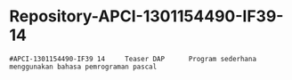 # Repository-APCI-1301154490-IF39-14
    #APCI-1301154490-IF39 14     Teaser DAP      Program sederhana menggunakan bahasa pemrograman pascal  
